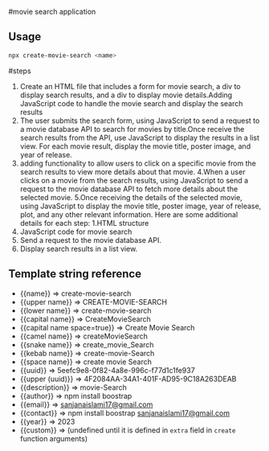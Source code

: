 #movie search application

## Usage

```bash
npx create-movie-search <name>
```
#steps

1. Create an HTML file that includes a form for movie search, a div to display search results, and a div to display movie details.Adding JavaScript code to handle the movie search and display the search results
2. The user submits the search form, using JavaScript to send a request to a movie database API to search for movies by title.Once receive the search results from the API, use JavaScript to display the results in a list view. For each movie result, display the movie title, poster image, and year of release.
3. adding functionality to allow users to click on a specific movie from the search results to view more details about that movie.
4.When a user clicks on a movie from the search results, using JavaScript to send a request to the movie database API to fetch more details about the selected movie.
5.Once receiving the details of the selected movie, using JavaScript to display the movie title, poster image, year of release, plot, and any other relevant information.
Here are some additional details for each step:
1.HTML structure
2. JavaScript code for movie search
3. Send a request to the movie database API.
4. Display search results in a list view.



## Template string reference

- {{name}} => create-movie-search
- {{upper name}} => CREATE-MOVIE-SEARCH
- {{lower name}} => create-movie-search
- {{capital name}} => CreateMovieSearch
- {{capital name space=true}} => Create Movie Search
- {{camel name}} => createMovieSearch
- {{snake name}} => create_movie_Search
- {{kebab name}} => create-movie-Search
- {{space name}} => create movie Search
- {{uuid}} => 5eefc9e8-0f82-4a8e-996c-f77d1c1fe937
- {{upper (uuid)}} => 4F2084AA-34A1-401F-AD95-9C18A263DEAB
- {{description}} =>  movie-Search
- {{author}} => npm install boostrap
- {{email}} => sanjanaislami17@gmail.com
- {{contact}} => npm install boostrap <sanjanaislami17@gmail.com>
- {{year}} => 2023
- {{custom}} =>  (undefined until it is defined in `extra` field in `create` function arguments)


